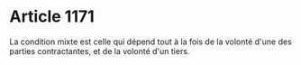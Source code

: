 # Article 1171

La condition mixte est celle qui dépend tout à la fois de la volonté d'une des parties contractantes, et de la volonté d'un tiers.